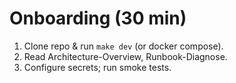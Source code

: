 # Onboarding (30 min)
1) Clone repo & run `make dev` (or docker compose).
2) Read Architecture-Overview, Runbook-Diagnose.
3) Configure secrets; run smoke tests.
